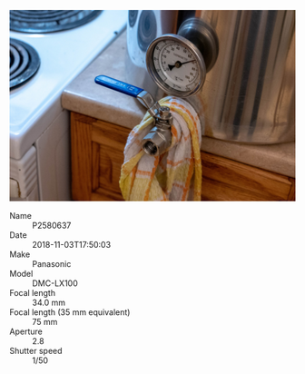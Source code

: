 [![P2580637](/photos/hd/P2580637.jpg)](/photos/full/P2580637.jpg?raw=true)

<dl>
  <dt>Name</dt>
  <dd>P2580637</dd>
  <dt>Date</dt>
  <dd>2018-11-03T17:50:03</dd>
  <dt>Make</dt>
  <dd>Panasonic</dd>
  <dt>Model</dt>
  <dd>DMC-LX100</dd>
  <dt>Focal length</dt>
  <dd>34.0 mm</dd>
  <dt>Focal length (35 mm equivalent)</dt>
  <dd>75 mm</dd>
  <dt>Aperture</dt>
  <dd>2.8</dd>
  <dt>Shutter speed</dt>
  <dd>1/50</dd>
</dl>
